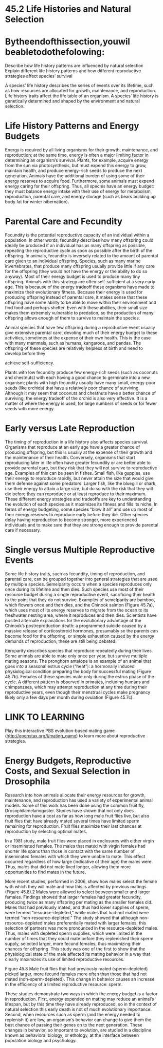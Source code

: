 # 45.2 Life Histories and Natural Selection

# Bytheendofthissection,youwil beabletodothefolowing:

Describe how life history patterns are influenced by natural selection Explain different life history patterns and how different reproductive strategies affect species’ survival

A species’ life history describes the series of events over its lifetime, such as how resources are allocated for growth, maintenance, and reproduction. Life history traits affect the life table of an organism. A species’ life history is genetically determined and shaped by the environment and natural selection.

# Life History Patterns and Energy Budgets

Energy is required by all living organisms for their growth, maintenance, and reproduction; at the same time, energy is often a major limiting factor in determining an organism’s survival. Plants, for example, acquire energy from the sun via photosynthesis, but must expend this energy to grow, maintain health, and produce energy-rich seeds to produce the next generation. Animals have the additional burden of using some of their energy reserves to acquire food. Furthermore, some animals must expend energy caring for their offspring. Thus, all species have an energy budget: they must balance energy intake with their use of energy for metabolism, reproduction, parental care, and energy storage (such as bears building up body fat for winter hibernation).

# Parental Care and Fecundity

Fecundity is the potential reproductive capacity of an individual within a population. In other words, fecundity describes how many offspring could ideally be produced if an individual has as many offspring as possible, repeating the reproductive cycle as soon as possible after the birth of the offspring. In animals, fecundity is inversely related to the amount of parental care given to an individual offspring. Species, such as many marine invertebrates, that produce many offspring usually provide little if any care for the offspring (they would not have the energy or the ability to do so anyway). Most of their energy budget is used to produce many tiny offspring. Animals with this strategy are often self-sufficient at a very early age. This is because of the energy tradeoff these organisms have made to maximize their evolutionary fitness. Because their energy is used for producing offspring instead of parental care, it makes sense that these offspring have some ability to be able to move within their environment and find food and perhaps shelter. Even with these abilities, their small size makes them extremely vulnerable to predation, so the production of many offspring allows enough of them to survive to maintain the species.

Animal species that have few offspring during a reproductive event usually give extensive parental care, devoting much of their energy budget to these activities, sometimes at the expense of their own health. This is the case with many mammals, such as humans, kangaroos, and pandas. The offspring of these species are relatively helpless at birth and need to develop before they

achieve self-sufficiency.

Plants with low fecundity produce few energy-rich seeds (such as coconuts and chestnuts) with each having a good chance to germinate into a new organism; plants with high fecundity usually have many small, energy-poor seeds (like orchids) that have a relatively poor chance of surviving. Although it may seem that coconuts and chestnuts have a better chance of surviving, the energy tradeoff of the orchid is also very effective. It is a matter of where the energy is used, for large numbers of seeds or for fewer seeds with more energy.

# Early versus Late Reproduction

The timing of reproduction in a life history also affects species survival. Organisms that reproduce at an early age have a greater chance of producing offspring, but this is usually at the expense of their growth and the maintenance of their health. Conversely, organisms that start reproducing later in life often have greater fecundity or are better able to provide parental care, but they risk that they will not survive to reproductive age. Examples of this can be seen in fishes. Small fish, like guppies, use their energy to reproduce rapidly, but never attain the size that would give them defense against some predators. Larger fish, like the bluegill or shark, use their energy to attain a large size, but do so with the risk that they will die before they can reproduce or at least reproduce to their maximum. These different energy strategies and tradeoffs are key to understanding the evolution of each species as it maximizes its fitness and fills its niche. In terms of energy budgeting, some species “blow it all” and use up most of their energy reserves to reproduce early before they die. Other species delay having reproduction to become stronger, more experienced individuals and to make sure that they are strong enough to provide parental care if necessary.

# Single versus Multiple Reproductive Events

Some life history traits, such as fecundity, timing of reproduction, and parental care, can be grouped together into general strategies that are used by multiple species. Semelparity occurs when a species reproduces only once during its lifetime and then dies. Such species use most of their resource budget during a single reproductive event, sacrificing their health to the point that they do not survive. Examples of semelparity are bamboo, which flowers once and then dies, and the Chinook salmon (Figure 45.7a), which uses most of its energy reserves to migrate from the ocean to its freshwater nesting area, where it reproduces and then dies. Scientists have posited alternate explanations for the evolutionary advantage of the Chinook’s postreproduction death: a programmed suicide caused by a massive release of corticosteroid hormones, presumably so the parents can become food for the offspring, or simple exhaustion caused by the energy demands of reproduction; these are still being debated.

Iteroparity describes species that reproduce repeatedly during their lives. Some animals are able to mate only once per year, but survive multiple mating seasons. The pronghorn antelope is an example of an animal that goes into a seasonal estrus cycle (“heat”): a hormonally induced physiological condition preparing the body for successful mating (Figure 45.7b). Females of these species mate only during the estrus phase of the cycle. A different pattern is observed in primates, including humans and chimpanzees, which may attempt reproduction at any time during their reproductive years, even though their menstrual cycles make pregnancy likely only a few days per month during ovulation (Figure 45.7c).

# LINK TO LEARNING

Play this interactive PBS evolution-based mating game (http://openstax.org/l/mating_game) to learn more about reproductive strategies.

# Energy Budgets, Reproductive Costs, and Sexual Selection in Drosophila

Research into how animals allocate their energy resources for growth, maintenance, and reproduction has used a variety of experimental animal models. Some of this work has been done using the common fruit fly, Drosophilamelanogaster. Studies have shown that not only does reproduction have a cost as far as how long male fruit flies live, but also fruit flies that have already mated several times have limited sperm remaining for reproduction. Fruit flies maximize their last chances at reproduction by selecting optimal mates.

In a 1981 study, male fruit flies were placed in enclosures with either virgin or inseminated females. The males that mated with virgin females had shorter life spans than those in contact with the same number of inseminated females with which they were unable to mate. This effect occurred regardless of how large (indicative of their age) the males were. Thus, males that did not mate lived longer, allowing them more opportunities to find mates in the future.

More recent studies, performed in 2006, show how males select the female with which they will mate and how this is affected by previous matings (Figure 45.8).2 Males were allowed to select between smaller and larger females. Findings showed that larger females had greater fecundity, producing twice as many offspring per mating as the smaller females did. Males that had previously mated, and thus had lower supplies of sperm, were termed “resource-depleted,” while males that had not mated were termed “non-resource-depleted.” The study showed that although non-resource-depleted males preferentially mated with larger females, this selection of partners was more pronounced in the resource-depleted males. Thus, males with depleted sperm supplies, which were limited in the number of times that they could mate before they replenished their sperm supply, selected larger, more fecund females, thus maximizing their chances for offspring. This study was one of the first to show that the physiological state of the male affected its mating behavior in a way that clearly maximizes its use of limited reproductive resources.

Figure 45.8 Male fruit flies that had previously mated (sperm-depleted) picked larger, more fecund females more often than those that had not mated (non-sperm-depleted). This change in behavior causes an increase in the efficiency of a limited reproductive resource: sperm.

These studies demonstrate two ways in which the energy budget is a factor in reproduction. First, energy expended on mating may reduce an animal’s lifespan, but by this time they have already reproduced, so in the context of natural selection this early death is not of much evolutionary importance. Second, when resources such as sperm (and the energy needed to replenish it) are low, an organism’s behavior can change to give them the best chance of passing their genes on to the next generation. These changes in behavior, so important to evolution, are studied in a discipline known as behavioral biology, or ethology, at the interface between population biology and psychology.